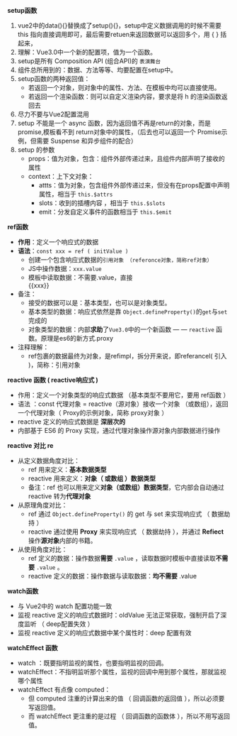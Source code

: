**setup函数**

1. vue2中的data(){}替换成了setup(){}，setup中定义数据调用的时候不需要 this 指向直接调用即可，最后需要retuen来返回数据可以返回多个，用 { } 括起来，
2. 理解：Vue3.0中一个新的配置项，值为一个函数。
3. setup是所有 Composition API (组合API)的 `表演舞台`
4. 组件总所用到的：数据、方法等等、均要配置在setup中。
5. setup函数的两种返回值：
   - 若返回一个对象，则对象中的属性、方法、在模板中均可以直接使用。
   - 若返回一个渲染函数：则可以自定义渲染内容，要求是将  h  的渲染函数返回去
6. 尽力不要与Vue2配置混用
7. setup 不能是一个 async 函数，因为返回值不再是return的对象，而是promise,模板看不到 return对象中的属性，（后去也可以返回一个 Promise示例，但需要 Suspense 和异步组件的配合）
8. setup 的参数
   - props：值为对象，包含：组件外部传递过来，且组件内部声明了接收的属性
   - context：上下文对象：
     - attts：值为对象，包含组件外部传递过来，但没有在props配置中声明属性，相当于 `this.$attrs`
     - slots：收到的插槽内容 ，相当于 `this.$slots`
     - emit：分发自定义事件的函数相当于 `this.$emit`



**ref函数**

- **作用**：定义一个响应式的数据
- **语法**：`const xxx = ref ( initValue )`
  - 创建一个包含响应式数据的`引用对象 （referonce对象，简称ref对象）`
  - JS中操作数据：`xxx.value`
  - 模板中读取数据：不需要.value，直接 <div>{{xxx}}<div>
- 备注：
  - 接受的数据可以是：基本类型，也可以是对象类型。
  - 基本类型的数据：响应式依然是靠 `Object.defineProperty()`的`get`与`set`完成的
  - 对象类型的数据：内部**求助**了`Vue3.0`中的一个新函数 — — `reactive` 函数。原理是es6的新方式.proxy
- 注释理解：
  - ref包裹的数据最终为对象，是refimpl，拆分开来说，即referancel( 引入 )，简称：引用对象



**reactive 函数  ( reactive响应式 )**

- 作用：定义一个对象类型的响应式数据 （基本类型不要用它，要用 ref函数 ）
- 语法 ：const 代理对象 = reactive（源对象）接收一个对象 （或数组），返回一个代理对象（ Proxy的示例对象，简称 proxy对象 ）
- reactive 定义的响应式数据是 **深层次的**
- 内部基于 ES6 的 Proxy 实现，通过代理对象操作源对象内部数据进行操作



**reactive 对比 re**

- 从定义数据角度对比：
  - ref 用来定义：**基本数据类型**
  - reactive 用来定义：**对象（ 或数组 ）数据类型**
  - 备注：ref 也可以用来定义**对象（或数组）数据类型**，它内部会自动通过 reactive 转为**代理对象**
- 从原理角度对比：
  - ref 通过 `Object.defineProperty()` 的 get 与 set 来实现响应式 （ 数据劫持 ）
  - reactive 通过使用 **Proxy** 来实现响应式 （ 数据劫持 ），并通过 **Refiect** 操作**源对象**内部的书籍。
- 从使用角度对比：
  - ref 定义的数据：操作数据**需要** `.value` ，读取数据时模板中直接读取**不需要** `.value` 。
  - reactive 定义的数据：操作数据与读取数据：**均不需要** .value



**watch函数**

- 与 Vue2中的 watch 配置功能一致
- 监视 reactive 定义的响应式数据时：oldValue 无法正常获取，强制开启了深度监听 （ deep配置失效 ）
- 监视 reactive 定义的响应式数据中某个属性时：deep 配置有效



**watchEffect 函数**

- watch ：既要指明监视的属性，也要指明监视的回调。
- watchEffect：不指明监听那个属性，监视的回调中用到那个属性，那就监视哪个属性
- watchEffect 有点像 computed：
  - 但 computed 注重的计算出来的值 （ 回调函数的返回值 ），所以必须要写返回值。
  - 而 watchEffect 更注重的是过程 （ 回调函数的函数体 ），所以不用写返回值。